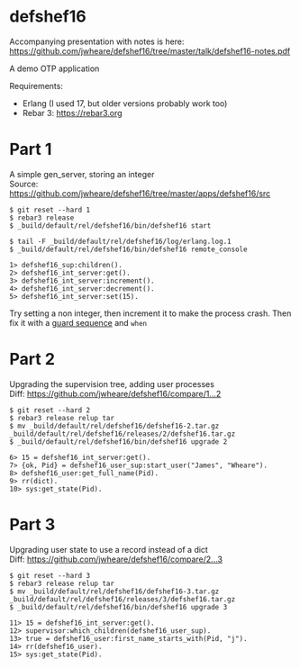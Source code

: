 defshef16
=====

Accompanying presentation with notes is here:
https://github.com/jwheare/defshef16/tree/master/talk/defshef16-notes.pdf

A demo OTP application

Requirements:
- Erlang (I used 17, but older versions probably work too)
- Rebar 3: https://rebar3.org

# Part 1
A simple gen_server, storing an integer  
Source: https://github.com/jwheare/defshef16/tree/master/apps/defshef16/src

    $ git reset --hard 1
    $ rebar3 release
    $ _build/default/rel/defshef16/bin/defshef16 start
    
    $ tail -F _build/default/rel/defshef16/log/erlang.log.1
    $ _build/default/rel/defshef16/bin/defshef16 remote_console
    
    1> defshef16_sup:children().
    2> defshef16_int_server:get().
    3> defshef16_int_server:increment().
    4> defshef16_int_server:decrement().
    5> defshef16_int_server:set(15).
    
Try setting a non integer, then increment it to make the process crash. Then fix it with a [guard sequence](http://erlang.org/doc/reference_manual/expressions.html#id81912) and `when`

# Part 2
Upgrading the supervision tree, adding user processes  
Diff: https://github.com/jwheare/defshef16/compare/1...2

    $ git reset --hard 2
    $ rebar3 release relup tar
    $ mv _build/default/rel/defshef16/defshef16-2.tar.gz _build/default/rel/defshef16/releases/2/defshef16.tar.gz
    $ _build/default/rel/defshef16/bin/defshef16 upgrade 2
    
    6> 15 = defshef16_int_server:get().
    7> {ok, Pid} = defshef16_user_sup:start_user("James", "Wheare").
    8> defshef16_user:get_full_name(Pid).
    9> rr(dict).
    10> sys:get_state(Pid).

# Part 3
Upgrading user state to use a record instead of a dict  
Diff: https://github.com/jwheare/defshef16/compare/2...3

    $ git reset --hard 3
    $ rebar3 release relup tar
    $ mv _build/default/rel/defshef16/defshef16-3.tar.gz _build/default/rel/defshef16/releases/3/defshef16.tar.gz
    $ _build/default/rel/defshef16/bin/defshef16 upgrade 3
    
    11> 15 = defshef16_int_server:get().
    12> supervisor:which_children(defshef16_user_sup).
    13> true = defshef16_user:first_name_starts_with(Pid, "j").
    14> rr(defshef16_user).
    15> sys:get_state(Pid).
